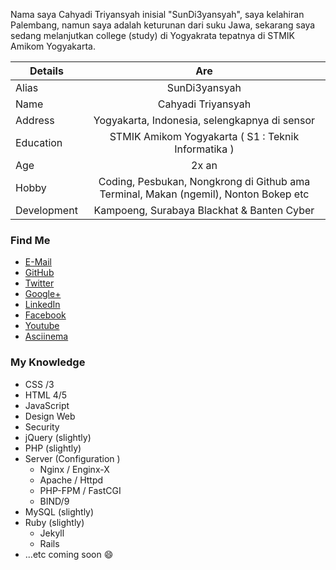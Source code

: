 Nama saya Cahyadi Triyansyah inisial "SunDi3yansyah", saya kelahiran Palembang, namun saya adalah keturunan dari suku Jawa, sekarang saya sedang melanjutkan college (study) di Yogyakrata tepatnya di STMIK Amikom Yogyakarta.

| Details       | Are           |
| ------------- |:-------------:|
| Alias         | SunDi3yansyah |
| Name          | Cahyadi Triyansyah |
| Address       | Yogyakarta, Indonesia, selengkapnya di sensor |
| Education     | STMIK Amikom Yogyakarta ( S1 : Teknik Informatika ) |
| Age           | 2x an |
| Hobby         | Coding, Pesbukan, Nongkrong di Github ama Terminal, Makan (ngemil), Nonton Bokep etc |
| Development   | Kampoeng, Surabaya Blackhat & Banten Cyber |

### Find Me

<div id="find_me_on_history">
<ul class="find_me_on_history">

<li><i class="fa fa-envelope"></i> <a href="mailto:sundi3yansyah@gmail.com">E-Mail</a></li>

<li><i class="fa fa-github"></i> <a href="https://github.com/SunDi3yansyah" target="_blank">GitHub</a></li>

<li><i class="fa fa-twitter"></i> <a href="https://twitter.com/SunDi3yansyah" target="_blank">Twitter</a></li>

<li><i class="fa fa-google-plus"></i> <a href="https://plus.google.com/u/0/113613533694994339551" target="_blank">Google+</a></li>

<li><i class="fa fa-linkedin-square"></i> <a href="http://id.linkedin.com/in/sundi3yansyah/" target="_blank">LinkedIn</a></li>

<li><i class="fa fa-facebook-square"></i> <a href="https://www.facebook.com/adiebiazajah" target="_blank">Facebook</a></li>

<li><i class="fa fa-youtube-square"></i> <a href="https://www.youtube.com/user/zpqwify" target="_blank">Youtube</a></li>

<li><i class="fa fa-youtube-play"></i> <a href="https://asciinema.org/~SunDi3yansyah" target="_blank">Asciinema</a></li>

</ul>
</div>

### My Knowledge

* CSS /3
* HTML 4/5
* JavaScript
* Design Web
* Security
* jQuery (slightly)
* PHP (slightly)
* Server (Configuration )
    * Nginx / Enginx-X
    * Apache / Httpd
    * PHP-FPM / FastCGI
    * BIND/9
* MySQL (slightly)
* Ruby (slightly)
    * Jekyll
    * Rails
* ...etc coming soon :smile:
